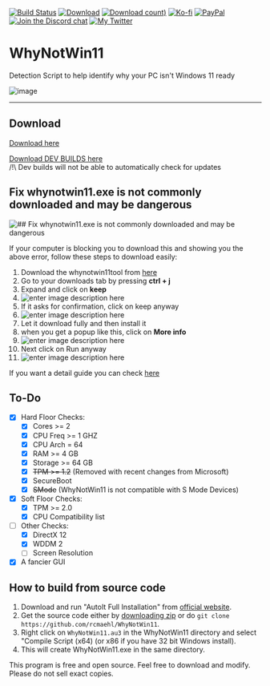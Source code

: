 [![Build Status](https://img.shields.io/github/workflow/status/rcmaehl/WhyNotWin11/wnw11)](https://github.com/rcmaehl/WhyNotWin11/actions?query=workflow%3AWNW11)
[![Download](https://img.shields.io/github/v/release/rcmaehl/WhyNotWin11)](https://github.com/rcmaehl/WhyNotWin11/releases/latest/)
[![Download count)](https://img.shields.io/github/downloads/rcmaehl/whynotwin11/total?label=Downloads)](https://github.com/rcmaehl/WhyNotWin11/releases/latest/)
[![Ko-fi](https://img.shields.io/badge/Support%20me%20on-Ko--fi-FF5E5B.svg?logo=ko-fi)](https://ko-fi.com/rcmaehl)
[![PayPal](https://img.shields.io/badge/Donate%20on-PayPal-00457C.svg?logo=paypal)](https://paypal.me/rhsky)
[![Join the Discord chat](https://img.shields.io/badge/Discord-chat-7289da.svg?&logo=discord)](https://discord.gg/uBnBcBx)
[![My Twitter](https://img.shields.io/badge/twitter-545454.svg?logo=twitter)](https://twitter.com/WhyNotWin11)

# WhyNotWin11
Detection Script to help identify why your PC isn't Windows 11 ready

![image](https://user-images.githubusercontent.com/716581/123548297-33a94500-d732-11eb-882d-720fe989f2f2.png)

----

## Download

[Download here](https://github.com/rcmaehl/WhyNotWin11/releases/latest/download/WhyNotWin11.exe)

[Download DEV BUILDS here](https://github.com/rcmaehl/WhyNotWin11/actions?query=workflow%3AWNW11)\
/!\ Dev builds will not be able to automatically check for updates 
## Fix whynotwin11.exe is not commonly downloaded and may be dangerous
![## Fix whynotwin11.exe is not commonly downloaded and may be dangerous](https://i.imgur.com/sVvwCLz.png)

If your computer is blocking you to download this and showing you the above error, follow these steps to download easily:

1. Download the whynotwin11tool from [here](https://github.com/rcmaehl/WhyNotWin11/releases/latest/download/WhyNotWin11.exe)
2. Go to your downloads tab by pressing **ctrl + j**
3. Expand and click on **keep**
4. ![enter image description here](https://windowsground.com/wp-content/uploads/2021/06/download-whynotwin11-tool.png)
5. If it asks for confirmation, click on keep anyway
6. ![enter image description here](https://windowsground.com/wp-content/uploads/2021/06/install-whynotwin11-tool.png)
7. Let it download fully and then install it
8. when you get a popup like this, click on **More info**
9. ![enter image description here](https://lh4.googleusercontent.com/d2lfHx2KYAfm783tVZvgkGKjEpRy2b2Dy15mlgJ5RNU69o4-3I2Mw-T54I7WIMWQHrRixSDS0qlA-Y6WhUArJOfJL6CnFvUMtgcaC5nj5NQLQhm2gXWJsoMeZZFv3FGfkk9ekItj)
10. Next click on Run anyway
11. ![enter image description here](https://windowsground.com/wp-content/uploads/2021/06/run-anyway-whynotwin11-tool.png)

If you want a detail guide you can check [here](https://windowsground.com/download-whynotwin11-compatibility-checker-tool-to-check-if-you-can-upgrade-to-windows-11/)


## To-Do

- [x] Hard Floor Checks:
    - [x] Cores >= 2
    - [x] CPU Freq >= 1 GHZ
    - [X] CPU Arch = 64
    - [x] RAM >= 4 GB
    - [x] Storage >= 64 GB
    - [x] ~~TPM >= 1.2~~ (Removed with recent changes from Microsoft)
    - [x] SecureBoot
    - [x] ~~SMode~~ (WhyNotWin11 is not compatible with S Mode Devices)
- [x] Soft Floor Checks:
    - [x] TPM >= 2.0
    - [x] CPU Compatibility list
- [ ] Other Checks:
    - [x] DirectX 12
    - [x] WDDM 2
    - [ ] Screen Resolution
- [x] A fancier GUI

## How to build from source code

1. Download and run "AutoIt Full Installation" from [official website](https://www.autoitscript.com/site/autoit/downloads). 
1. Get the source code either by [downloading zip](https://github.com/rcmaehl/WhyNotWin11/archive/master.zip) or do `git clone https://github.com/rcmaehl/WhyNotWin11`.
1. Right click on `WhyNotWin11.au3` in the WhyNotWin11 directory and select "Compile Script (x64) (or x86 if you have 32 bit Windows install).
1. This will create WhyNotWin11.exe in the same directory.

This program is free and open source. Feel free to download and modify. Please do not sell exact copies.
